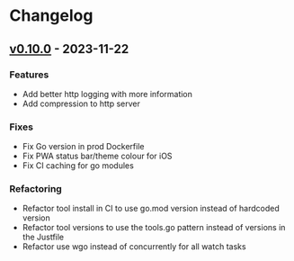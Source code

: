# Changelog


<a name="v0.10.0"></a>
## [v0.10.0] - 2023-11-22
### Features
- Add better http logging with more information
- Add compression to http server

### Fixes
- Fix Go version in prod Dockerfile
- Fix PWA status bar/theme colour for iOS
- Fix CI caching for go modules

### Refactoring
- Refactor tool install in CI to use go.mod version instead of hardcoded version
- Refactor tool versions to use the tools.go pattern instead of versions in the Justfile
- Refactor use wgo instead of concurrently for all watch tasks


[Unreleased]: https://github.com/RobinThrift/stuff/compare/v0.10.0...HEAD
[v0.10.0]: https://github.com/RobinThrift/stuff/compare/v0.9.2...v0.10.0
